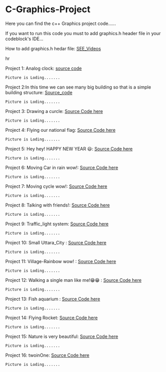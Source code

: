 # C-Graphics-Project
Here you can find the c++ Graphics project code......  

If you want to run this code you must to add graphics.h header file in your codeblock's IDE...

How to add graphics.h hedar file: [SEE_Videos](https://youtu.be/c7mJ0Qh9Dpk)

hr

Project 1: Analog clock: [source code](https://github.com/me-badsha/C-Graphics-Project/blob/main/All%20Graphics%20Project%20Code/Analog%20clock.cpp)

    Picture is Loding.......

Project 2:In this time we can see many big building so that is a simple building structure: [Source_code](https://github.com/me-badsha/C-Graphics-Project/blob/main/All%20Graphics%20Project%20Code/Building.cpp)

    Picture is Loding.......

Project 3: Drawing a curcle: [Source Code here](https://github.com/me-badsha/C-Graphics-Project/blob/main/All%20Graphics%20Project%20Code/Draw%20a%20circle.cpp)

    Picture is Loding.......

Project 4: Flying our national flag: [Source Code here](https://github.com/me-badsha/C-Graphics-Project/blob/main/All%20Graphics%20Project%20Code/Flying%20the%20flag.cpp)

    Picture is Loding.......

Project 5: Hey hey! HAPPY NEW YEAR 😃: [Source Code here](https://github.com/me-badsha/C-Graphics-Project/blob/main/All%20Graphics%20Project%20Code/Happy_New_Year.cpp)

    Picture is Loding.......

Project 6: Moving Car in rain wow!: [Source Code here](https://github.com/me-badsha/C-Graphics-Project/blob/main/All%20Graphics%20Project%20Code/Moving%20Car%20in%20rain.cpp)

    Picture is Loding.......

Project 7: Moving cycle wow!: [Source Code here](https://github.com/me-badsha/C-Graphics-Project/blob/main/All%20Graphics%20Project%20Code/Moving%20Cycle.cpp)

    Picture is Loding.......

Project 8: Talking with friends!: [Source Code here](https://github.com/me-badsha/C-Graphics-Project/blob/main/All%20Graphics%20Project%20Code/Talking%20friend.cpp)

    Picture is Loding.......

Project 9: Traffic_light system: [Source Code here](https://github.com/me-badsha/C-Graphics-Project/blob/main/All%20Graphics%20Project%20Code/Traffic_light.cpp)

    Picture is Loding.......

Project 10: Small Uttara_City : [Source Code here](https://github.com/me-badsha/C-Graphics-Project/blob/main/All%20Graphics%20Project%20Code/Uttara_City.cpp)

    Picture is Loding.......

Project 11: Village-Rainbow wow! : [Source Code here](https://github.com/me-badsha/C-Graphics-Project/blob/main/All%20Graphics%20Project%20Code/Village-Rainbow.cpp)

    Picture is Loding.......

Project 12: Walking a single man like me!😁😁 : [Source Code here](https://github.com/me-badsha/C-Graphics-Project/blob/main/All%20Graphics%20Project%20Code/Walking%20man.cpp)

    Picture is Loding.......

Project 13: Fish aquarium : [Source Code here](https://github.com/me-badsha/C-Graphics-Project/blob/main/All%20Graphics%20Project%20Code/fish%20aquarium.cpp)

    Picture is Loding.......

Project 14: Flying Rocket: [Source Code here](https://github.com/me-badsha/C-Graphics-Project/blob/main/All%20Graphics%20Project%20Code/flying%20Rocket.cpp)

    Picture is Loding.......

Project 15: Nature is very beautiful: [Source Code here](https://github.com/me-badsha/C-Graphics-Project/blob/main/All%20Graphics%20Project%20Code/nature%20beauty.cpp)

    Picture is Loding.......

Project 16: twoinOne: [Source Code here](https://github.com/me-badsha/C-Graphics-Project/blob/main/All%20Graphics%20Project%20Code/twoinOne.cpp)

    Picture is Loding.......


